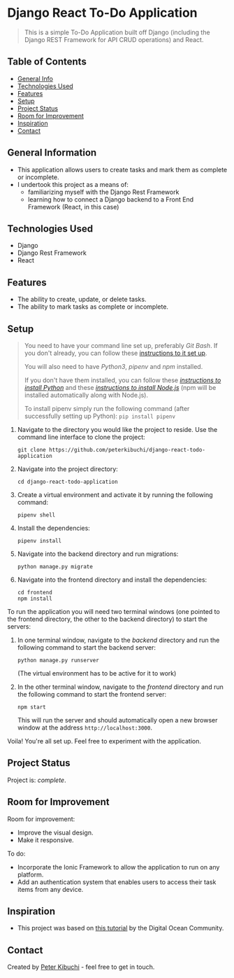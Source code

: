 # Django React To-Do Application
> This is a simple To-Do Application built off Django (including the Django REST Framework for API CRUD operations) and React.
<!-- > Live demo [_here_](https://www.example.com). -->

## Table of Contents
* [General Info](#general-information)
* [Technologies Used](#technologies-used)
* [Features](#features)
* [Setup](#setup)
* [Project Status](#project-status)
* [Room for Improvement](#room-for-improvement)
* [Inspiration](#inspiration)
* [Contact](#contact)


## General Information
- This application allows users to create tasks and mark them as complete or incomplete.
- I undertook this project as a means of:
  - familiarizing myself with the Django Rest Framework
  - learning how to connect a Django backend to a Front End Framework (React, in this case)


## Technologies Used
- Django
- Django Rest Framework
- React


## Features
- The ability to create, update, or delete tasks.
- The ability to mark tasks as complete or incomplete.


## Setup
<!-- Provide a link to the demo version here as well. -->
> You need to have your command line set up, preferably _Git Bash_. If you don't already, you can follow these [instructions to it set up](https://www.codecademy.com/articles/command-line-setup).
>
> You will also need to have _Python3_, _pipenv_ and _npm_ installed.
>
> If you don't have them installed, you can follow these [_instructions to install Python_](https://www.codecademy.com/articles/install-python3) and these [_instructions to install Node.js_](https://www.codecademy.com/articles/setting-up-node-locally) (npm will be installed automatically along with Node.js).
>
> To install pipenv simply run the following command (after successfully setting up Python): `pip install pipenv`

1. Navigate to the directory you would like the project to reside. Use the command line interface to clone the project:
   ```
   git clone https://github.com/peterkibuchi/django-react-todo-application
   ```

2. Navigate into the project directory: 
   ```
   cd django-react-todo-application
   ```

3. Create a virtual environment and activate it by running the following command:
   ```
   pipenv shell
   ```

4. Install the dependencies:
   ```
   pipenv install
   ```

5. Navigate into the backend directory and run migrations:
   ```
   python manage.py migrate
   ```

6. Navigate into the frontend directory and install the dependencies:
   ```
   cd frontend
   npm install
   ```

To run the application you will need two terminal windows (one pointed to the frontend directory, the other to the backend directory) to start the servers:
1. In one terminal window, navigate to the _backend_ directory and run the following command to start the backend server:
   ```
   python manage.py runserver
   ```
   (The virtual environment has to be active for it to work)

2. In the other terminal window, navigate to the _frontend_ directory and run the following command to start the frontend server:
   ```
   npm start
   ```
   This will run the server and should automatically open a new browser window at the address `http://localhost:3000`.

Voila! You're all set up. Feel free to experiment with the application.



## Project Status
Project is: _complete_.


## Room for Improvement
Room for improvement:
- Improve the visual design.
- Make it responsive.

To do:
- Incorporate the Ionic Framework to allow the application to run on any platform.
- Add an authentication system that enables users to access their task items from any device.


## Inspiration
- This project was based on [this tutorial](https://www.digitalocean.com/community/tutorials/build-a-to-do-application-using-django-and-react) by the Digital Ocean Community.


## Contact
Created by [Peter Kibuchi](https://peterkibuchi.com) - feel free to get in touch.
